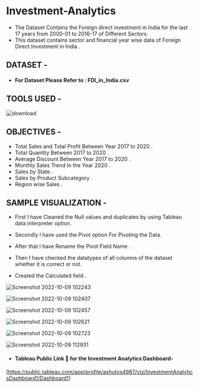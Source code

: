 # Investment-Analytics

* The Dataset Contains the Foreign direct investment in India for the last 17 years from 2000-01 to 2016-17 of Different Sectors.
* This dataset contains sector and financial year wise data of Foreign Direct Investment in India .



## DATASET -

* #### For Dataset Please Refer to : FDI_in_India.csv


## TOOLS USED - 

   ![download](https://user-images.githubusercontent.com/111995863/194266789-c26badc9-68db-4735-a31c-7e98749ab3c6.jpg)
            

## OBJECTIVES - 

* Total Sales and Total Profit Between Year 2017 to 2020 .
* Total Quantity Between 2017 to 2020 .
* Average Discount Between Year 2017 to 2020 .
* Monthly Sales Trend In the Year 2020 .
* Sales by State .
* Sales by Product Subcategory .
* Region wise Sales .


## SAMPLE VISUALIZATION - 


* First I have Cleaned the Null values and duplicates by using Tableau data interpreter option.

* Secondly I have used the Pivot option For Pivoting the Data.

* After that I have Rename the Pivot Field Name .

* Then I have checked the datatypes of all columns of the dataset whether it is correct or not.

* Created the Calculated field .


![Screenshot 2022-10-09 102243](https://user-images.githubusercontent.com/111995863/194741360-39c10796-a768-4b39-a28b-7e414c2cf0f9.png)

![Screenshot 2022-10-09 102407](https://user-images.githubusercontent.com/111995863/194741361-04ed67eb-1414-410e-ae5c-7a5a38cd646d.png)

![Screenshot 2022-10-09 102457](https://user-images.githubusercontent.com/111995863/194741368-2a38bf80-0ccb-4112-873f-8e6dc32cd27a.png)

![Screenshot 2022-10-09 102621](https://user-images.githubusercontent.com/111995863/194741374-cbe65b08-1f3e-4e77-b920-26689272e7d1.png)

![Screenshot 2022-10-09 102723](https://user-images.githubusercontent.com/111995863/194741377-e0055d76-767d-40f4-a899-60c5b15ee918.png)

![Screenshot 2022-10-09 112931](https://user-images.githubusercontent.com/111995863/194741397-0c582bce-5b7a-4612-a73d-b1ee9ee16267.png)





 * #### Tableau Public Link 🔗 for the Investment Analytics Dashboard- 
 [https://public.tableau.com/app/profile/ashutos4987/viz/InvestmentAnalyticsDashboard1/Dashboard1]
